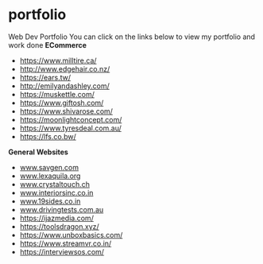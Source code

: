 # portfolio
Web Dev Portfolio
You can click on the links below to view my portfolio and work done
**ECommerce**
- https://www.milltire.ca/
- http://www.edgehair.co.nz/
- https://ears.tw/
- http://emilyandashley.com/
- https://muskettle.com/
- https://www.giftosh.com/
- https://www.shivarose.com/
- https://moonlightconcept.com/
- https://www.tyresdeal.com.au/
- https://lfs.co.bw/

**General Websites**
- www.savgen.com
- www.lexaquila.org
- www.crystaltouch.ch
- www.interiorsinc.co.in
- www.19sides.co.in
- www.drivingtests.com.au
- https://ijazmedia.com/
- https://toolsdragon.xyz/
- https://www.unboxbasics.com/
- https://www.streamvr.co.in/
- https://interviewsos.com/
